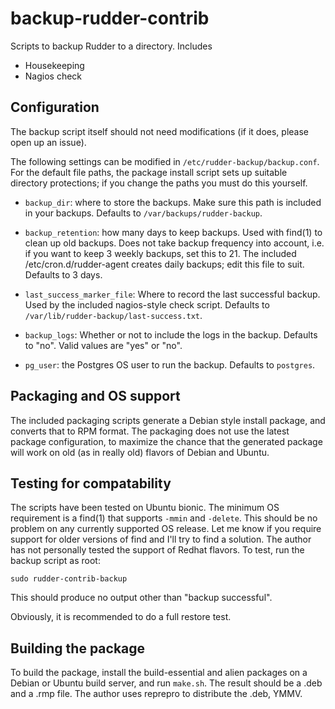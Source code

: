 # backup-rudder-contrib #

Scripts to backup Rudder to a directory. Includes

* Housekeeping
* Nagios check

## Configuration ##

The backup script itself should not need modifications (if it does,
please open up an issue).

The following settings can be modified in `/etc/rudder-backup/backup.conf`.
For the default file paths, the package install script sets up suitable
directory protections; if you change the paths you must do this yourself.

* `backup_dir`: where to store the backups. Make sure this path is included
  in your backups. Defaults to `/var/backups/rudder-backup`.

* `backup_retention`: how many days to keep backups. Used with find(1) to clean up old
  backups. Does not take backup frequency into account, i.e.
  if you want to keep 3 weekly backups, set this to 21. The included
  /etc/cron.d/rudder-agent creates daily backups; edit this file to suit.
  Defaults to 3 days.

* `last_success_marker_file`: Where to record the last successful backup.
  Used by the included nagios-style check script.
  Defaults to `/var/lib/rudder-backup/last-success.txt`.

* `backup_logs`: Whether or not to include the logs in the backup. Defaults to
  "no". Valid values are "yes" or "no".

* `pg_user`: the Postgres OS user to run the backup. Defaults to `postgres`.

## Packaging and OS support ##

The included packaging scripts generate a Debian style install package, and converts
that to RPM format. The packaging does not use the latest package configuration,
to maximize the chance that the generated package will work on old (as in really old)
flavors of Debian and Ubuntu.

## Testing for compatability ##

The scripts have been tested on Ubuntu bionic. The minimum OS requirement is a find(1) that
supports `-mmin` and `-delete`. This should be no problem on any currently supported OS release.
Let me know if you require support for older versions of find and I'll try to find a solution.
The author has not personally tested the support of Redhat flavors. To test, run the
backup script as root:

````
sudo rudder-contrib-backup
````

This should produce no output other than "backup successful".

Obviously, it is recommended to do a full restore test.

## Building the package ##

To build the package, install the build-essential and alien packages
on a Debian or Ubuntu build server, and run `make.sh`. The result should be
a .deb and a .rmp file. The author uses reprepro to distribute the .deb, YMMV.
